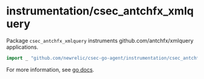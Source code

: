 # instrumentation/csec_antchfx_xmlquery

Package `csec_antchfx_xmlquery` instruments github.com/antchfx/xmlquery applications.

```go
import _ "github.com/newrelic/csec-go-agent/instrumentation/csec_antchfx_xmlquery"
```

For more information, see [go docs](). 